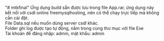 "# mtkfinal" 
Ứng dụng build sẵn được lưu trong file App.rar, ứng dụng này kết nối với csdl online freemysqlhosting, nên có thể chạy trực tiếp mà không cần cài đặt.   
File Data.sql nếu muốn dùng server csdl khác.   
Folder ghi log được tạo tự động, nằm trong cùng thư mục với file Exe   
Tài khoản để đăng nhập: admin, mật khẩu: admin   
